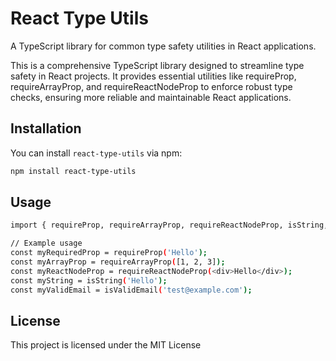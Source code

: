 # React Type Utils

A TypeScript library for common type safety utilities in React applications.

This is a comprehensive TypeScript library designed to streamline type safety in React projects. It provides essential utilities like requireProp, requireArrayProp, and requireReactNodeProp to enforce robust type checks, ensuring more reliable and maintainable React applications.

## Installation

You can install `react-type-utils` via npm:

```bash
npm install react-type-utils
```


## Usage

```bash
import { requireProp, requireArrayProp, requireReactNodeProp, isString, isValidEmail } from 'react-type-utils';

// Example usage
const myRequiredProp = requireProp('Hello');
const myArrayProp = requireArrayProp([1, 2, 3]);
const myReactNodeProp = requireReactNodeProp(<div>Hello</div>);
const myString = isString('Hello');
const myValidEmail = isValidEmail('test@example.com');
```

## License
This project is licensed under the MIT License